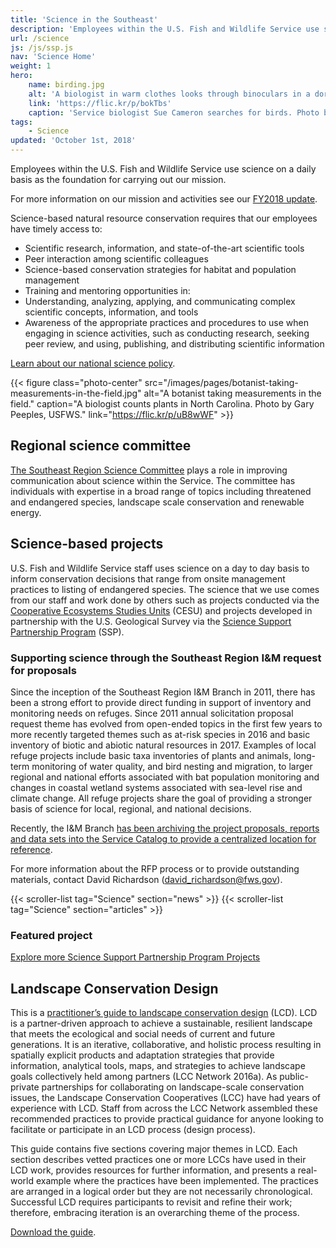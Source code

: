 ```yaml
---
title: 'Science in the Southeast'
description: 'Employees within the U.S. Fish and Wildlife Service use science on a daily basis as the foundation for carrying out our mission. Learn how we use science and discover online tools for natural resources conservation.'
url: /science
js: /js/ssp.js
nav: 'Science Home'
weight: 1
hero:
    name: birding.jpg
    alt: 'A biologist in warm clothes looks through binoculars in a dormant field with tall grassy vegetation.'
    link: 'https://flic.kr/p/bokTbs'
    caption: 'Service biologist Sue Cameron searches for birds. Photo by Gary Peeples, USFWS.'
tags:
    - Science
updated: 'October 1st, 2018'
---
```


Employees within the U.S. Fish and Wildlife Service use science on a daily basis as the foundation for carrying out our mission.

For more information on our mission and activities see our [FY2018 update](/pdf/regional-science-committee-fy2018-update.pdf).

Science-based natural resource conservation requires that our employees have timely access to:

- Scientific research, information, and state-of-the-art scientific tools
- Peer interaction among scientific colleagues
- Science-based conservation strategies for habitat and population management
- Training and mentoring opportunities in:
- Understanding, analyzing, applying, and communicating complex scientific concepts, information, and tools
- Awareness of the appropriate practices and procedures to use when engaging in science activities, such as conducting research, seeking peer review, and using, publishing, and distributing scientific information

[Learn about our national science policy](https://www.fws.gov/science/).

{{< figure class="photo-center" src="/images/pages/botanist-taking-measurements-in-the-field.jpg" alt="A botanist taking measurements in the field." caption="A biologist counts plants in North Carolina. Photo by Gary Peeples, USFWS." link="https://flic.kr/p/uB8wWF" >}}

## Regional science committee

[The Southeast Region Science Committee](/science/committee) plays a role in improving communication about science within the Service.  The committee has individuals with expertise in a broad range of topics including threatened and endangered species, landscape scale conservation and renewable energy.

## Science-based projects

U.S. Fish and Wildlife Service staff uses science on a day to day basis to inform conservation decisions that range from onsite management practices to listing of endangered species.  The science that we use comes from our staff and work done by others such as projects conducted via the [Cooperative Ecosystems Studies Units](https://www.fws.gov/science/cesu.html) (CESU) and projects developed in partnership with the U.S. Geological Survey via the [Science Support Partnership Program](/science/science-support-partnership/projects) (SSP).

### Supporting science through the Southeast Region I&amp;M request for proposals

Since the inception of the Southeast Region I&amp;M Branch in 2011, there has been a strong effort to provide direct funding in support of inventory and monitoring needs on refuges. Since 2011 annual solicitation proposal request theme has evolved from open-ended topics in the first few years to more recently targeted themes such as at-risk species in 2016 and basic inventory of biotic and abiotic natural resources in 2017. Examples of local refuge projects include basic taxa inventories of plants and animals, long-term monitoring of water quality, and bird nesting and migration, to larger regional and national efforts associated with bat population monitoring and changes in coastal wetland systems associated with sea-level rise and climate change. All refuge projects share the goal of providing a stronger basis of science for local, regional, and national decisions. 

Recently, the I&amp;M Branch [has been archiving the project proposals, reports and data sets into the Service Catalog to provide a centralized location for reference](https://ecos.fws.gov/ServCat/Reference/Profile/66785).

For more information about the RFP process or to provide outstanding materials, contact David Richardson ([david_richardson@fws.gov](mailto:david_richardson@fws.gov)).

{{< scroller-list tag="Science" section="news" >}}
{{< scroller-list tag="Science" section="articles" >}}

### Featured project

<article class="featured-project"></article>

[Explore more Science Support Partnership Program Projects](/science/science-support-partnership/projects/)

## Landscape Conservation Design

This is a [practitioner’s guide to landscape conservation design](https://www.fws.gov/science/LCD-guide.html) (LCD). LCD is a partner-driven approach to achieve a sustainable, resilient landscape that meets the ecological and social needs of current and future generations. It is an iterative, collaborative, and holistic process resulting in spatially explicit products and adaptation strategies that provide information, analytical tools, maps, and strategies to achieve landscape goals collectively held among partners (LCC Network 2016a). As public-private partnerships for collaborating on landscape-scale conservation issues, the Landscape Conservation Cooperatives (LCC) have had years of experience with LCD. Staff from across the LCC Network assembled these recommended practices to provide practical guidance for anyone looking to facilitate or participate in an LCD process (design process).

This guide contains five sections covering major themes in LCD. Each section describes vetted practices one or more LCCs have used in their LCD work, provides resources for further information, and presents a real-world example where the practices have been implemented. The practices are arranged in a logical order but they are not necessarily chronological. Successful LCD requires participants to revisit and refine their work; therefore, embracing iteration is an overarching theme of the process.

[Download the guide](/pdf/guidelines/landscape-conservation-design-best-practices.pdf).
